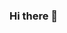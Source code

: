 ### Hi there 👋

<!--
**huseyinpalaa/huseyinpalaa** is a ✨ _special_ ✨ repository because its `README.md` (this file) appears on your GitHub profile.

Here are some ideas to get you started:

- 🔭 I’m currently working on cyber-security
- 🌱 I’m currently learning python
-->

